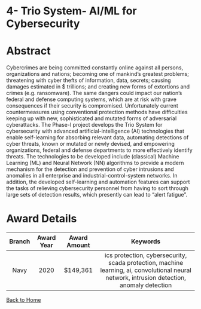 
4- Trio System- AI/ML for Cybersecurity
=======================================

# Abstract


Cybercrimes are being committed constantly online against all persons, organizations and nations; becoming one of mankind’s greatest problems; threatening with cyber thefts of information, data, secrets; causing damages estimated in $ trillions; and creating new forms of extortions and crimes (e.g. ransomware). The same dangers could impact our nation’s federal and defense computing systems, which are at risk with grave consequences if their security is compromised. Unfortunately current countermeasures using conventional protection methods have difficulties keeping up with new, sophisticated and mutated forms of adversarial cyberattacks. The Phase-I project develops the Trio System for cybersecurity with advanced artificial-intelligence (AI) technologies that enable self-learning for absorbing relevant data, automating detections of cyber threats, known or mutated or newly devised, and empowering organizations, federal and defense departments to more effectively identify threats. The technologies to be developed include (classical) Machine Learning (ML) and Neural Network (NN) algorithms to provide a modern mechanism for the detection and prevention of cyber intrusions and anomalies in all enterprise and industrial-control-system networks. In addition, the developed self-learning and automation features can support the tasks of relieving cybersecurity personnel from having to sort through large sets of detection results, which presently can lead to “alert fatigue”.  

# Award Details

|Branch|Award Year|Award Amount|Keywords|
| :---: | :---: | :---: | :---: |
|Navy|2020|$149,361|ics protection, cybersecurity, scada protection, machine learning, ai, convolutional neural network, intrusion detection, anomaly detection|
  
  


[Back to Home](https://github.com/chrischow/dod_sbir_awards#2065)